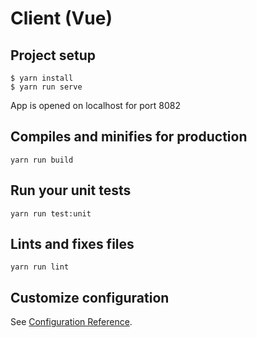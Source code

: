 # Client (Vue)

## Project setup

```
$ yarn install
$ yarn run serve
```

App is opened on localhost for port 8082

## Compiles and minifies for production
```
yarn run build
```

## Run your unit tests
```
yarn run test:unit
```

## Lints and fixes files
```
yarn run lint
```

## Customize configuration
See [Configuration Reference](https://cli.vuejs.org/config/).
